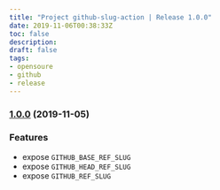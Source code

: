 ```yaml
---
title: "Project github-slug-action | Release 1.0.0"
date: 2019-11-06T00:38:33Z
toc: false
description: 
draft: false
tags:
- opensoure
- github
- release
---
```

### [1.0.0](http://github.com/rlespinasse/github-slug-action/compare/e93e3eb...1.0.0) (2019-11-05)


### Features

* expose `GITHUB_BASE_REF_SLUG`
* expose `GITHUB_HEAD_REF_SLUG`
* expose `GITHUB_REF_SLUG`